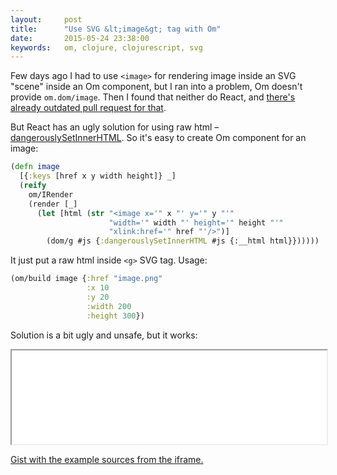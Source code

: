 ```yaml
---
layout:     post
title:      "Use SVG &lt;image&gt; tag with Om"
date:       2015-05-24 23:38:00
keywords:   om, clojure, clojurescript, svg
---
```


Few days ago I had to use `<image>` for rendering image inside an SVG "scene"
inside an Om component, but I ran into a problem, Om doesn't provide `om.dom/image`.
Then I found that neither do React, and [there's already outdated pull request for that](https://github.com/facebook/react/pull/2263).

But React has an ugly solution for using raw html &ndash;
[dangerouslySetInnerHTML](https://facebook.github.io/react/tips/dangerously-set-inner-html.html).
So it's easy to create Om component for an image:

```clojure
(defn image
  [{:keys [href x y width height]} _]
  (reify
    om/IRender
    (render [_]
      (let [html (str "<image x='" x "' y='" y "'"
                      "width='" width "' height='" height "'"
                      "xlink:href='" href "'/>")]
        (dom/g #js {:dangerouslySetInnerHTML #js {:__html html}})))))
```

It just put a raw html inside `<g>` SVG tag. Usage:

```clojure
(om/build image {:href "image.png"
                 :x 10
                 :y 20
                 :width 200
                 :height 300})
```

Solution is a bit ugly and unsafe, but it works:

<iframe src="/assets/svg-image/index.html" width="100%"
        scrolling="no"></iframe>

[Gist with the example sources from the iframe.](https://gist.github.com/nvbn/2fb29382674e18eb9b76)
